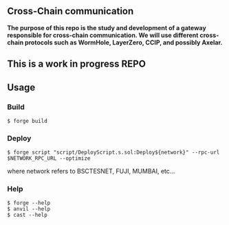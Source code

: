 ## Cross-Chain communication

**The purpose of this repo is the study and development of a gateway responsible for cross-chain communication. We will use different cross-chain protocols such as WormHole, LayerZero, CCIP, and possibly Axelar.**

## This is a work in progress REPO

## Usage

### Build

```shell
$ forge build
```


### Deploy

```shell
$ forge script "script/DeployScript.s.sol:Deploy${network}" --rpc-url $NETWORK_RPC_URL --optimize
```
where network refers to BSCTESNET, FUJI, MUMBAI, etc...


### Help

```shell
$ forge --help
$ anvil --help
$ cast --help
```
